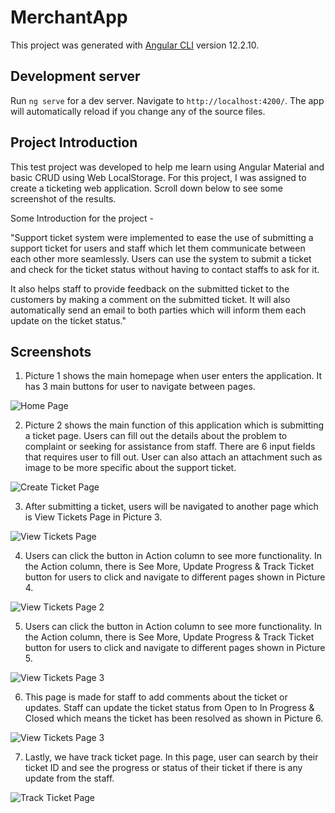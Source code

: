 # MerchantApp

This project was generated with [Angular CLI](https://github.com/angular/angular-cli) version 12.2.10.

## Development server

Run `ng serve` for a dev server. Navigate to `http://localhost:4200/`. The app will automatically reload if you change any of the source files.

## Project Introduction

This test project was developed to help me learn using Angular Material and basic CRUD using Web LocalStorage. For this project, I was assigned to create a ticketing web application. Scroll down below to see some screenshot of the results.

Some Introduction for the project - 

"Support ticket system were implemented to ease the use of submitting a support ticket for users and staff which let them communicate between each other more seamlessly. Users can use the system to submit a ticket and check for the ticket status without having to contact staffs to ask for it.

It also helps staff to provide feedback on the submitted ticket to the customers by making a comment on the submitted ticket. It will also automatically send an email to both parties which will inform them each update on the ticket status."

## Screenshots

1. Picture 1 shows the main homepage when user enters the application. It has 3 main buttons for user to navigate between pages.

![Home Page](https://imgur.com/YM83ePo.png "Home Page")

2. Picture 2 shows the main function of this application which is submitting a ticket page. Users can fill out the details about the problem to complaint or seeking for assistance from staff. There are 6 input fields that requires user to fill out. User can also attach an attachment such as image to be more specific about the support ticket.

![Create Ticket Page](https://imgur.com/vScZ938.png "Create Ticket Page")

3. After submitting a ticket, users will be navigated to another page which is View Tickets Page in Picture 3.

![View Tickets Page](https://imgur.com/z850dDI.png "View Tickets Page")

4. Users can click the button in Action column to see more functionality. In the Action column, there is See More, Update Progress & Track Ticket button for users to click and navigate to different pages shown in Picture 4.

![View Tickets Page 2](https://imgur.com/qqfgDYT.png "View Tickets Page 2")

5. Users can click the button in Action column to see more functionality. In the Action column, there is See More, Update Progress & Track Ticket button for users to click and navigate to different pages shown in Picture 5.

![View Tickets Page 3](https://imgur.com/Ll66x9N.png "View Tickets Page 3")

6. This page is made for staff to add comments about the ticket or updates. Staff can update the ticket status from Open to In Progress & Closed which means the ticket has been resolved as shown in Picture 6.

![View Tickets Page 3](https://imgur.com/GbWK5UM.png "View Tickets Page 3")

7. Lastly, we have track ticket page. In this page, user can search by their ticket ID and see the progress or status of their ticket if there is any update from the staff.

![Track Ticket Page](https://imgur.com/yfytkyl.png "Track Ticket Page")
